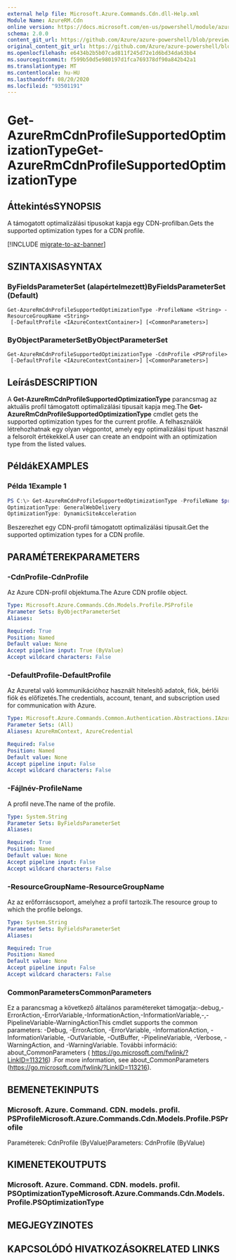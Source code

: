 ```yaml
---
external help file: Microsoft.Azure.Commands.Cdn.dll-Help.xml
Module Name: AzureRM.Cdn
online version: https://docs.microsoft.com/en-us/powershell/module/azurerm.cdn/get-azurermcdnprofilesupportedoptimizationtype
schema: 2.0.0
content_git_url: https://github.com/Azure/azure-powershell/blob/preview/src/ResourceManager/Cdn/Commands.Cdn/help/Get-AzureRmCdnProfileSupportedOptimizationType.md
original_content_git_url: https://github.com/Azure/azure-powershell/blob/preview/src/ResourceManager/Cdn/Commands.Cdn/help/Get-AzureRmCdnProfileSupportedOptimizationType.md
ms.openlocfilehash: e6434b2b5b07cad811f245d72e1d6bd34da63bb4
ms.sourcegitcommit: f599b50d5e980197d1fca769378df90a842b42a1
ms.translationtype: MT
ms.contentlocale: hu-HU
ms.lasthandoff: 08/20/2020
ms.locfileid: "93501191"
---
```

# <span data-ttu-id="fa045-101">Get-AzureRmCdnProfileSupportedOptimizationType</span><span class="sxs-lookup"><span data-stu-id="fa045-101">Get-AzureRmCdnProfileSupportedOptimizationType</span></span>

## <span data-ttu-id="fa045-102">Áttekintés</span><span class="sxs-lookup"><span data-stu-id="fa045-102">SYNOPSIS</span></span>
<span data-ttu-id="fa045-103">A támogatott optimalizálási típusokat kapja egy CDN-profilban.</span><span class="sxs-lookup"><span data-stu-id="fa045-103">Gets the supported optimization types for a CDN profile.</span></span>

[!INCLUDE [migrate-to-az-banner](../../includes/migrate-to-az-banner.md)]

## <span data-ttu-id="fa045-104">SZINTAXISA</span><span class="sxs-lookup"><span data-stu-id="fa045-104">SYNTAX</span></span>

### <span data-ttu-id="fa045-105">ByFieldsParameterSet (alapértelmezett)</span><span class="sxs-lookup"><span data-stu-id="fa045-105">ByFieldsParameterSet (Default)</span></span>
```
Get-AzureRmCdnProfileSupportedOptimizationType -ProfileName <String> -ResourceGroupName <String>
 [-DefaultProfile <IAzureContextContainer>] [<CommonParameters>]
```

### <span data-ttu-id="fa045-106">ByObjectParameterSet</span><span class="sxs-lookup"><span data-stu-id="fa045-106">ByObjectParameterSet</span></span>
```
Get-AzureRmCdnProfileSupportedOptimizationType -CdnProfile <PSProfile>
 [-DefaultProfile <IAzureContextContainer>] [<CommonParameters>]
```

## <span data-ttu-id="fa045-107">Leírás</span><span class="sxs-lookup"><span data-stu-id="fa045-107">DESCRIPTION</span></span>
<span data-ttu-id="fa045-108">A **Get-AzureRmCdnProfileSupportedOptimizationType** parancsmag az aktuális profil támogatott optimalizálási típusait kapja meg.</span><span class="sxs-lookup"><span data-stu-id="fa045-108">The **Get-AzureRmCdnProfileSupportedOptimizationType** cmdlet gets the supported optimization types for the current profile.</span></span> <span data-ttu-id="fa045-109">A felhasználók létrehozhatnak egy olyan végpontot, amely egy optimalizálási típust használ a felsorolt értékekkel.</span><span class="sxs-lookup"><span data-stu-id="fa045-109">A user can create an endpoint with an optimization type from the listed values.</span></span>

## <span data-ttu-id="fa045-110">Példák</span><span class="sxs-lookup"><span data-stu-id="fa045-110">EXAMPLES</span></span>

### <span data-ttu-id="fa045-111">Példa 1</span><span class="sxs-lookup"><span data-stu-id="fa045-111">Example 1</span></span>
```powershell
PS C:\> Get-AzureRmCdnProfileSupportedOptimizationType -ProfileName $profileName -ResourceGroupName $resourceGroupName
OptimizationType: GeneralWebDelivery
OptimizationType: DynamicSiteAcceleration
```

<span data-ttu-id="fa045-112">Beszerezhet egy CDN-profil támogatott optimalizálási típusait.</span><span class="sxs-lookup"><span data-stu-id="fa045-112">Get the supported optimization types for a CDN profile.</span></span>

## <span data-ttu-id="fa045-113">PARAMÉTEREK</span><span class="sxs-lookup"><span data-stu-id="fa045-113">PARAMETERS</span></span>

### <span data-ttu-id="fa045-114">-CdnProfile</span><span class="sxs-lookup"><span data-stu-id="fa045-114">-CdnProfile</span></span>
<span data-ttu-id="fa045-115">Az Azure CDN-profil objektuma.</span><span class="sxs-lookup"><span data-stu-id="fa045-115">The Azure CDN profile object.</span></span>

```yaml
Type: Microsoft.Azure.Commands.Cdn.Models.Profile.PSProfile
Parameter Sets: ByObjectParameterSet
Aliases:

Required: True
Position: Named
Default value: None
Accept pipeline input: True (ByValue)
Accept wildcard characters: False
```

### <span data-ttu-id="fa045-116">-DefaultProfile</span><span class="sxs-lookup"><span data-stu-id="fa045-116">-DefaultProfile</span></span>
<span data-ttu-id="fa045-117">Az Azuretal való kommunikációhoz használt hitelesítő adatok, fiók, bérlői fiók és előfizetés.</span><span class="sxs-lookup"><span data-stu-id="fa045-117">The credentials, account, tenant, and subscription used for communication with Azure.</span></span>

```yaml
Type: Microsoft.Azure.Commands.Common.Authentication.Abstractions.IAzureContextContainer
Parameter Sets: (All)
Aliases: AzureRmContext, AzureCredential

Required: False
Position: Named
Default value: None
Accept pipeline input: False
Accept wildcard characters: False
```

### <span data-ttu-id="fa045-118">-Fájlnév</span><span class="sxs-lookup"><span data-stu-id="fa045-118">-ProfileName</span></span>
<span data-ttu-id="fa045-119">A profil neve.</span><span class="sxs-lookup"><span data-stu-id="fa045-119">The name of the profile.</span></span>

```yaml
Type: System.String
Parameter Sets: ByFieldsParameterSet
Aliases:

Required: True
Position: Named
Default value: None
Accept pipeline input: False
Accept wildcard characters: False
```

### <span data-ttu-id="fa045-120">-ResourceGroupName</span><span class="sxs-lookup"><span data-stu-id="fa045-120">-ResourceGroupName</span></span>
<span data-ttu-id="fa045-121">Az az erőforráscsoport, amelyhez a profil tartozik.</span><span class="sxs-lookup"><span data-stu-id="fa045-121">The resource group to which the profile belongs.</span></span>

```yaml
Type: System.String
Parameter Sets: ByFieldsParameterSet
Aliases:

Required: True
Position: Named
Default value: None
Accept pipeline input: False
Accept wildcard characters: False
```

### <span data-ttu-id="fa045-122">CommonParameters</span><span class="sxs-lookup"><span data-stu-id="fa045-122">CommonParameters</span></span>
<span data-ttu-id="fa045-123">Ez a parancsmag a következő általános paramétereket támogatja:-debug,-ErrorAction,-ErrorVariable,-InformationAction,-InformationVariable,-,-PipelineVariable-WarningAction</span><span class="sxs-lookup"><span data-stu-id="fa045-123">This cmdlet supports the common parameters: -Debug, -ErrorAction, -ErrorVariable, -InformationAction, -InformationVariable, -OutVariable, -OutBuffer, -PipelineVariable, -Verbose, -WarningAction, and -WarningVariable.</span></span> <span data-ttu-id="fa045-124">További információ: about_CommonParameters ( https://go.microsoft.com/fwlink/?LinkID=113216) .</span><span class="sxs-lookup"><span data-stu-id="fa045-124">For more information, see about_CommonParameters (https://go.microsoft.com/fwlink/?LinkID=113216).</span></span>

## <span data-ttu-id="fa045-125">BEMENETEK</span><span class="sxs-lookup"><span data-stu-id="fa045-125">INPUTS</span></span>

### <span data-ttu-id="fa045-126">Microsoft. Azure. Command. CDN. models. profil. PSProfile</span><span class="sxs-lookup"><span data-stu-id="fa045-126">Microsoft.Azure.Commands.Cdn.Models.Profile.PSProfile</span></span>
<span data-ttu-id="fa045-127">Paraméterek: CdnProfile (ByValue)</span><span class="sxs-lookup"><span data-stu-id="fa045-127">Parameters: CdnProfile (ByValue)</span></span>

## <span data-ttu-id="fa045-128">KIMENETEK</span><span class="sxs-lookup"><span data-stu-id="fa045-128">OUTPUTS</span></span>

### <span data-ttu-id="fa045-129">Microsoft. Azure. Command. CDN. models. profil. PSOptimizationType</span><span class="sxs-lookup"><span data-stu-id="fa045-129">Microsoft.Azure.Commands.Cdn.Models.Profile.PSOptimizationType</span></span>

## <span data-ttu-id="fa045-130">MEGJEGYZI</span><span class="sxs-lookup"><span data-stu-id="fa045-130">NOTES</span></span>

## <span data-ttu-id="fa045-131">KAPCSOLÓDÓ HIVATKOZÁSOK</span><span class="sxs-lookup"><span data-stu-id="fa045-131">RELATED LINKS</span></span>
